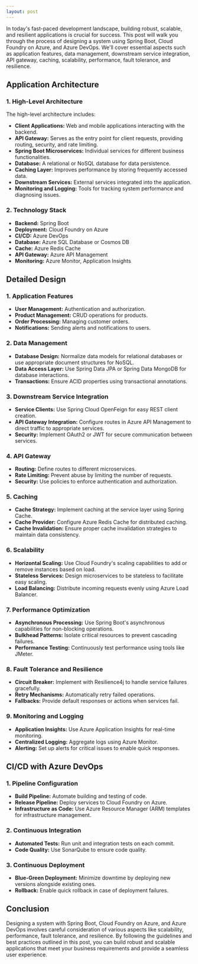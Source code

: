 ```yaml
---
layout: post
---
```


In today's fast-paced development landscape, building robust, scalable, and resilient applications is crucial for success. This post will walk you through the process of designing a system using Spring Boot, Cloud Foundry on Azure, and Azure DevOps. We'll cover essential aspects such as application features, data management, downstream service integration, API gateway, caching, scalability, performance, fault tolerance, and resilience.

## Application Architecture

### 1. **High-Level Architecture**

The high-level architecture includes:

- **Client Applications:** Web and mobile applications interacting with the backend.
- **API Gateway:** Serves as the entry point for client requests, providing routing, security, and rate limiting.
- **Spring Boot Microservices:** Individual services for different business functionalities.
- **Database:** A relational or NoSQL database for data persistence.
- **Caching Layer:** Improves performance by storing frequently accessed data.
- **Downstream Services:** External services integrated into the application.
- **Monitoring and Logging:** Tools for tracking system performance and diagnosing issues.

### 2. **Technology Stack**

- **Backend:** Spring Boot
- **Deployment:** Cloud Foundry on Azure
- **CI/CD:** Azure DevOps
- **Database:** Azure SQL Database or Cosmos DB
- **Cache:** Azure Redis Cache
- **API Gateway:** Azure API Management
- **Monitoring:** Azure Monitor, Application Insights

## Detailed Design

### 1. **Application Features**

- **User Management:** Authentication and authorization.
- **Product Management:** CRUD operations for products.
- **Order Processing:** Managing customer orders.
- **Notifications:** Sending alerts and notifications to users.

### 2. **Data Management**

- **Database Design:** Normalize data models for relational databases or use appropriate document structures for NoSQL.
- **Data Access Layer:** Use Spring Data JPA or Spring Data MongoDB for database interactions.
- **Transactions:** Ensure ACID properties using transactional annotations.

### 3. **Downstream Service Integration**

- **Service Clients:** Use Spring Cloud OpenFeign for easy REST client creation.
- **API Gateway Integration:** Configure routes in Azure API Management to direct traffic to appropriate services.
- **Security:** Implement OAuth2 or JWT for secure communication between services.

### 4. **API Gateway**

- **Routing:** Define routes to different microservices.
- **Rate Limiting:** Prevent abuse by limiting the number of requests.
- **Security:** Use policies to enforce authentication and authorization.

### 5. **Caching**

- **Cache Strategy:** Implement caching at the service layer using Spring Cache.
- **Cache Provider:** Configure Azure Redis Cache for distributed caching.
- **Cache Invalidation:** Ensure proper cache invalidation strategies to maintain data consistency.

### 6. **Scalability**

- **Horizontal Scaling:** Use Cloud Foundry's scaling capabilities to add or remove instances based on load.
- **Stateless Services:** Design microservices to be stateless to facilitate easy scaling.
- **Load Balancing:** Distribute incoming requests evenly using Azure Load Balancer.

### 7. **Performance Optimization**

- **Asynchronous Processing:** Use Spring Boot's asynchronous capabilities for non-blocking operations.
- **Bulkhead Patterns:** Isolate critical resources to prevent cascading failures.
- **Performance Testing:** Continuously test performance using tools like JMeter.

### 8. **Fault Tolerance and Resilience**

- **Circuit Breaker:** Implement with Resilience4j to handle service failures gracefully.
- **Retry Mechanisms:** Automatically retry failed operations.
- **Fallbacks:** Provide default responses or actions when services fail.

### 9. **Monitoring and Logging**

- **Application Insights:** Use Azure Application Insights for real-time monitoring.
- **Centralized Logging:** Aggregate logs using Azure Monitor.
- **Alerting:** Set up alerts for critical issues to enable quick responses.

## CI/CD with Azure DevOps

### 1. **Pipeline Configuration**

- **Build Pipeline:** Automate building and testing of code.
- **Release Pipeline:** Deploy services to Cloud Foundry on Azure.
- **Infrastructure as Code:** Use Azure Resource Manager (ARM) templates for infrastructure management.

### 2. **Continuous Integration**

- **Automated Tests:** Run unit and integration tests on each commit.
- **Code Quality:** Use SonarQube to ensure code quality.

### 3. **Continuous Deployment**

- **Blue-Green Deployment:** Minimize downtime by deploying new versions alongside existing ones.
- **Rollback:** Enable quick rollback in case of deployment failures.

## Conclusion

Designing a system with Spring Boot, Cloud Foundry on Azure, and Azure DevOps involves careful consideration of various aspects like scalability, performance, fault tolerance, and resilience. By following the guidelines and best practices outlined in this post, you can build robust and scalable applications that meet your business requirements and provide a seamless user experience.
